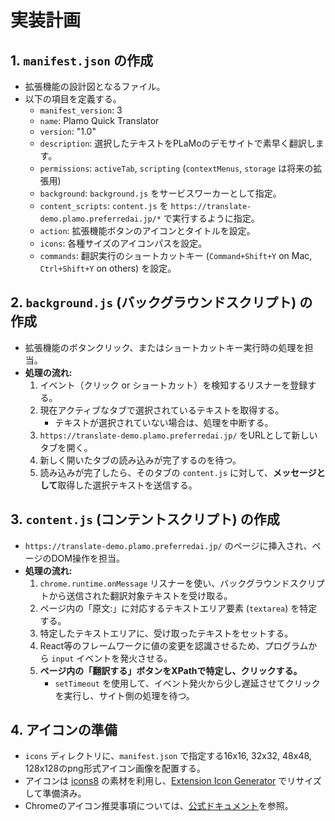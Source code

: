 # 実装計画

## 1. `manifest.json` の作成
- 拡張機能の設計図となるファイル。
- 以下の項目を定義する。
  - `manifest_version`: 3
  - `name`: Plamo Quick Translator
  - `version`: "1.0"
  - `description`: 選択したテキストをPLaMoのデモサイトで素早く翻訳します。
  - `permissions`: `activeTab`, `scripting` (`contextMenus`, `storage` は将来の拡張用)
  - `background`: `background.js` をサービスワーカーとして指定。
  - `content_scripts`: `content.js` を `https://translate-demo.plamo.preferredai.jp/*` で実行するように指定。
  - `action`: 拡張機能ボタンのアイコンとタイトルを設定。
  - `icons`: 各種サイズのアイコンパスを設定。
  - `commands`: 翻訳実行のショートカットキー (`Command+Shift+Y` on Mac, `Ctrl+Shift+Y` on others) を設定。

## 2. `background.js` (バックグラウンドスクリプト) の作成
- 拡張機能のボタンクリック、またはショートカットキー実行時の処理を担当。
- **処理の流れ:**
  1. イベント（クリック or ショートカット）を検知するリスナーを登録する。
  2. 現在アクティブなタブで選択されているテキストを取得する。
     - テキストが選択されていない場合は、処理を中断する。
  3. `https://translate-demo.plamo.preferredai.jp/` をURLとして新しいタブを開く。
  4. 新しく開いたタブの読み込みが完了するのを待つ。
  5. 読み込みが完了したら、そのタブの `content.js` に対して、**メッセージとして**取得した選択テキストを送信する。

## 3. `content.js` (コンテントスクリプト) の作成
- `https://translate-demo.plamo.preferredai.jp/` のページに挿入され、ページのDOM操作を担当。
- **処理の流れ:**
  1. `chrome.runtime.onMessage` リスナーを使い、バックグラウンドスクリプトから送信された翻訳対象テキストを受け取る。
  2. ページ内の「原文:」に対応するテキストエリア要素 (`textarea`) を特定する。
  3. 特定したテキストエリアに、受け取ったテキストをセットする。
  4. React等のフレームワークに値の変更を認識させるため、プログラムから `input` イベントを発火させる。
  5. **ページ内の「翻訳する」ボタンをXPathで特定し、クリックする。**
     - `setTimeout` を使用して、イベント発火から少し遅延させてクリックを実行し、サイト側の処理を待つ。

## 4. アイコンの準備
- `icons` ディレクトリに、`manifest.json` で指定する16x16, 32x32, 48x48, 128x128のpng形式アイコン画像を配置する。
- アイコンは [icons8](https://icons8.jp/icon/pVCJSBDTZxYl/%E7%BF%BB%E8%A8%B3) の素材を利用し、[Extension Icon Generator](https://extension-icon-generator.com/) でリサイズして準備済み。
- Chromeのアイコン推奨事項については、[公式ドキュメント](https://developer.chrome.com/docs/extensions/develop/ui/configure-icons?hl=ja)を参照。


